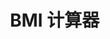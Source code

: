 # <div class="iconfont icon-BMIzice" style="display: inline-block; font-size: 32px; margin: 10px"></div>BMI 计算器

<bmi-cal></bmi-cal>
